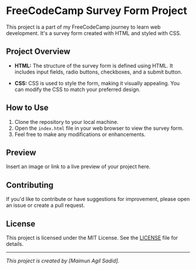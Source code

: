 # FreeCodeCamp Survey Form Project

This project is a part of my FreeCodeCamp journey to learn web development. It's a survey form created with HTML and styled with CSS.

## Project Overview

- **HTML:** The structure of the survey form is defined using HTML. It includes input fields, radio buttons, checkboxes, and a submit button.

- **CSS:** CSS is used to style the form, making it visually appealing. You can modify the CSS to match your preferred design.

## How to Use

1. Clone the repository to your local machine.
2. Open the `index.html` file in your web browser to view the survey form.
3. Feel free to make any modifications or enhancements.

## Preview

Insert an image or link to a live preview of your project here.

## Contributing

If you'd like to contribute or have suggestions for improvement, please open an issue or create a pull request.

## License

This project is licensed under the MIT License. See the [LICENSE](LICENSE) file for details.

---

_This project is created by [Maimun Agil Sadid]._

